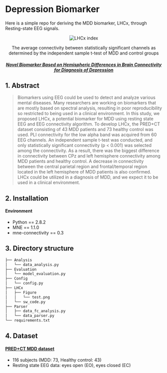 # Depression Biomarker

Here is a simple repo for deriving the MDD biomarker, LHCx, through Resting-state EEG signals.

<div align=center>

![LHCx index](https://github.com/Junsu0213/Depression_Biomarker/assets/128777619/543e650a-fc7a-423f-90f5-e610d3bf7f99)

The average connectivity between statistically significant channels as determined by the independent sample t-test of MDD and control groups

##### [Novel Biomarker Based on Hemispheric Differences in Brain Connectivity for Diagnosis of Depression](https://ieeexplore.ieee.org/abstract/document/9954764?casa_token=h4JNQwpbwTcAAAAA:xqsk_gMjWYUeT8ewn4leD6UGmjs2CqABEJxZRFV-JrtGdm7ehkpRRiaKkayGUrSF-G8hUlI)

</div>

## 1. Abstract
> Biomarkers using EEG could be used to detect and analyze various mental diseases. Many researchers are working on biomarkers that are mostly based on spectral analysis, resulting in poor reproducibility so restricted to being used in a clinical environment. In this study, we proposed LHCx, a potential biomarker for MDD using resting state EEG and EEG connectivity algorithm. To develop LHCx, the PRED+CT dataset consisting of 43 MDD patients and 73 healthy control was used. PLI connectivity for the low alpha band was acquired from 60 EEG channels. An independent sample t-test was conducted, and only statistically significant connectivity (p < 0.001) was selected among the connectivity. As a result, there was the biggest difference in connectivity between CPz and left hemisphere connectivity among MDD patients and healthy control. A decrease in connectivity between the central parietal region and frontal/temporal region located in the left hemisphere of MDD patients is also confirmed. LHCx could be utilized in a diagnosis of MDD, and we expect it to be used in a clinical environment.


## 2. Installation

#### Environment
* Python == 2.8.2
* MNE == 1.1.0
* mne-connectivity == 0.3


## 3. Directory structure
```bash
├── Analysis
│   └── data_analysis.py
├── Evaluation
│   └── model_evaluation.py
├── Config
│   └── config.py
├── LHCx
│   ├── Figure
│   │   └── test.png
│   └── sw_code.py
├── Parser
│   ├── data_fc_analysis.py
│   └── data_parser.py
└── requirements.txt
```

## 4. Dataset

#### [PRED+CT MDD dataset](http://predict.cs.unm.edu/)
* 116 subjects (MDD: 73, Healthy control: 43)
* Resting state EEG data: eyes open (EO), eyes closed (EC)

